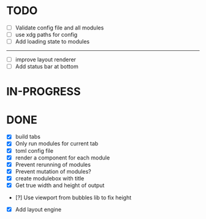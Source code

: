 # TODO

- [ ] Validate config file and all modules
- [ ] use xdg paths for config
- [ ] Add loading state to modules

---

- [ ] improve layout renderer
- [ ] Add status bar at bottom

# IN-PROGRESS

# DONE

- [x] build tabs
- [x] Only run modules for current tab
- [x] toml config file
- [x] render a component for each module
- [x] Prevent rerunning of modules
- [x] Prevent mutation of modules?
- [x] create modulebox with title
- [x] Get true width and height of output
- [?] Use viewport from bubbles lib to fix height
- [x] Add layout engine
